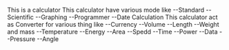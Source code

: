 This is a calculator 
This calculator have various mode like
  --Standard
  --Scientific
  --Graphing
  --Programmer
  --Date Calculation
This calculator act as Converter for various thing like
  --Currency
  --Volume
  --Length
  --Weight and mass
  --Temperature
  --Energy
  --Area
  --Spedd
  --Time
  --Power
  --Data
  --Pressure
  --Angle
